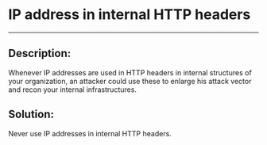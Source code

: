 # IP address in internal HTTP headers
-------

## Description:

Whenever IP addresses are used in HTTP headers in internal structures of your organization,
an attacker could use these to enlarge his attack vector and recon your
internal infrastructures.

## Solution:

Never use IP addresses in internal HTTP headers.
